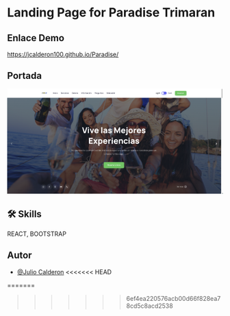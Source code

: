 # Landing Page for Paradise Trimaran 

##

## Enlace Demo

https://jcalderon100.github.io/Paradise/


## Portada
![App Screenshot](https://github.com/jcalderon100/Paradise/blob/main/assets/img/heroparadise.png)


## 🛠 Skills
REACT, BOOTSTRAP

## Autor

- [@Julio Calderon](https://github.com/jcalderon100)
<<<<<<< HEAD

=======
>>>>>>> 6ef4ea220576acb00d66f828ea78cd5c8acd2538
